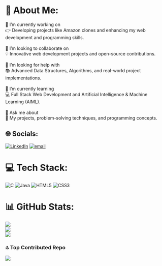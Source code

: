 # 💫 About Me:
🌌 I’m currently working on<br>👉 Developing projects like Amazon clones and enhancing my web development and programming skills.<br><br>🤝 I’m looking to collaborate on<br>💡 Innovative web development projects and open-source contributions.<br><br>🤔 I’m looking for help with<br>📚 Advanced Data Structures, Algorithms, and real-world project implementations.<br><br>🌱 I’m currently learning<br>💻 Full Stack Web Development and Artificial Intelligence & Machine Learning (AIML).<br><br>💬 Ask me about<br>🧱 My projects, problem-solving techniques, and programming concepts.


## 🌐 Socials:
[![LinkedIn](https://img.shields.io/badge/LinkedIn-%230077B5.svg?logo=linkedin&logoColor=white)](https://linkedin.com/in/www.linkedin.com/in/ananya-thakur-a2854731b) [![email](https://img.shields.io/badge/Email-D14836?logo=gmail&logoColor=white)](mailto:ananyathakur12331@gmail.com) 

# 💻 Tech Stack:
![C](https://img.shields.io/badge/c-%2300599C.svg?style=for-the-badge&logo=c&logoColor=white) ![Java](https://img.shields.io/badge/java-%23ED8B00.svg?style=for-the-badge&logo=openjdk&logoColor=white) ![HTML5](https://img.shields.io/badge/html5-%23E34F26.svg?style=for-the-badge&logo=html5&logoColor=white) ![CSS3](https://img.shields.io/badge/css3-%231572B6.svg?style=for-the-badge&logo=css3&logoColor=white)
# 📊 GitHub Stats:
![](https://github-readme-stats.vercel.app/api?username=ananya438&theme=dark&hide_border=false&include_all_commits=false&count_private=false)<br/>
![](https://nirzak-streak-stats.vercel.app/?user=ananya438&theme=dark&hide_border=false)<br/>
![](https://github-readme-stats.vercel.app/api/top-langs/?username=ananya438&theme=dark&hide_border=false&include_all_commits=false&count_private=false&layout=compact)

### 🔝 Top Contributed Repo
![](https://github-contributor-stats.vercel.app/api?username=ananya438&limit=5&theme=dark&combine_all_yearly_contributions=true)

<!-- Proudly created with GPRM ( https://gprm.itsvg.in ) -->
